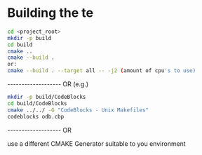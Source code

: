 Building the te
===============

```bash
cd <project_root>
mkdir -p build
cd build
cmake ..
cmake --build .
or:
cmake --build . --target all -- -j2 (amount of cpu's to use)
```
------------------- OR (e.g.)
```bash
mkdir -p build/CodeBlocks
cd build/CodeBlocks
cmake ../../ -G "CodeBlocks - Unix Makefiles"
codeblocks odb.cbp
```
------------------- OR

use a different CMAKE Generator suitable to you environment

